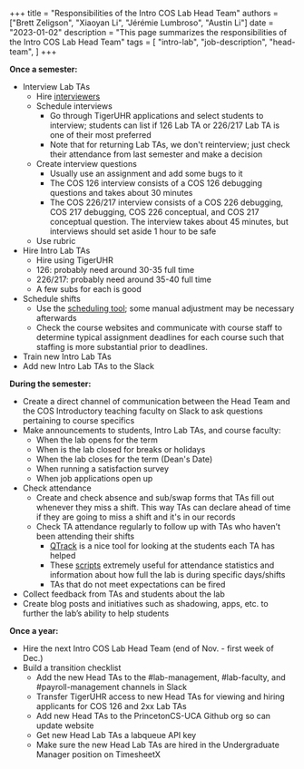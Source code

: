 +++
title = "Responsibilities of the Intro COS Lab Head Team"
authors = ["Brett Zeligson", "Xiaoyan Li", "Jérémie Lumbroso", "Austin Li"]
date = "2023-01-02"
description = "This page summarizes the responsibilities of the Intro COS Lab Head Team"
tags = [
    "intro-lab",
    "job-description",
    "head-team",
]
+++

**Once a semester:**

- Interview Lab TAs
  - Hire [interviewers](https://introlab.cs.princeton.edu/responsibilities-of-the-intro-cos-lab-interviewers/)
  - Schedule interviews
    - Go through TigerUHR applications and select students to interview; students can list if 126 Lab TA or 226/217 Lab TA is one of their most preferred
    - Note that for returning Lab TAs, we don't reinterview; just check their attendance from last semester and make a decision
  - Create interview questions
    - Usually use an assignment and add some bugs to it
    - The COS 126 interview consists of a COS 126 debugging questions and takes about 30 minutes
    - The COS 226/217 interview consists of a COS 226 debugging, COS 217 debugging, COS 226 conceptual, and COS 217 conceptual question. The interview takes about 45 minutes, but interviews should set aside 1 hour to be safe
  - Use rubric
- Hire Intro Lab TAs
  - Hire using TigerUHR
  - 126: probably need around 30-35 full time
  - 226/217: probably need around 35-40 full time
  - A few subs for each is good
- Schedule shifts
  - Use the [scheduling tool](https://labta-scheduler.herokuapp.com/); some manual adjustment may be necessary afterwards
  - Check the course websites and communicate with course staff to determine typical assignment deadlines for each course such that staffing is more substantial prior to deadlines.
- Train new Intro Lab TAs
- Add new Intro Lab TAs to the Slack

**During the semester:**

- Create a direct channel of communication between the Head Team and the COS Introductory teaching faculty on Slack to ask questions pertaining to course specifics
- Make announcements to students, Intro Lab TAs, and course faculty:
  - When the lab opens for the term 
  - When is the lab closed for breaks or holidays
  - When the lab closes for the term (Dean's Date)
  - When running a satisfaction survey
  - When job applications open up
- Check attendance
  - Create and check absence and sub/swap forms that TAs fill out whenever they miss a shift. This way TAs can declare ahead of time if they are going to miss a shift and it's in our records
  - Check TA attendance regularly to follow up with TAs who haven’t been attending their shifts
    - [QTrack](https://github.com/PrincetonCS-UCA/QTrack) is a nice tool for looking at the students each TA has helped
    - These [scripts](https://github.com/PrincetonCS-UCA/head-lab-ta-scripts) extremely useful for attendance statistics and information about how full the lab is during specific days/shifts
    - TAs that do not meet expectations can be fired
- Collect feedback from TAs and students about the lab
- Create blog posts and initiatives such as shadowing, apps, etc. to further the lab’s ability to help students

**Once a year:**

- Hire the next Intro COS Lab Head Team (end of Nov. - first week of Dec.)
- Build a transition checklist
  - Add the new Head TAs to the #lab-management, #lab-faculty, and #payroll-management channels in Slack
  - Transfer TigerUHR access to new Head TAs for viewing and hiring applicants for COS 126 and 2xx Lab TAs
  - Add new Head TAs to the PrincetonCS-UCA Github org so can update website
  - Get new Head Lab TAs a labqueue API key
  - Make sure the new Head Lab TAs are hired in the Undergraduate Manager position on TimesheetX
